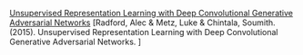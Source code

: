 [Unsupervised Representation Learning with Deep Convolutional Generative Adversarial Networks](https://arxiv.org/abs/1511.06434)
[Radford, Alec & Metz, Luke & Chintala, Soumith. (2015). Unsupervised Representation Learning with Deep Convolutional Generative Adversarial Networks. ]